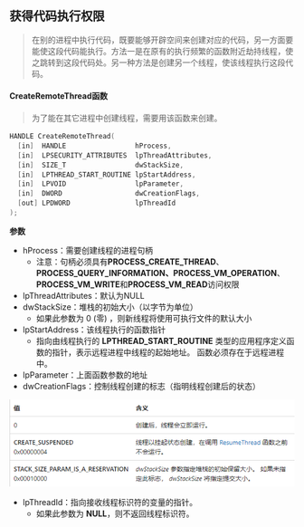 ## 获得代码执行权限

> 在别的进程中执行代码，既要能够开辟空间来创建对应的代码，另一方面要能使这段代码能执行。方法一是在原有的执行频繁的函数附近劫持线程，使之跳转到这段代码处。另一种方法是创建另一个线程，使该线程执行这段代码。

#### CreateRemoteThread函数

> 为了能在其它进程中创建线程，需要用该函数来创建。

```C++
HANDLE CreateRemoteThread(
  [in]  HANDLE                 hProcess,
  [in]  LPSECURITY_ATTRIBUTES  lpThreadAttributes,
  [in]  SIZE_T                 dwStackSize,
  [in]  LPTHREAD_START_ROUTINE lpStartAddress,
  [in]  LPVOID                 lpParameter,
  [in]  DWORD                  dwCreationFlags,
  [out] LPDWORD                lpThreadId
);
```

**参数**

* hProcess：需要创建线程的进程句柄
	* 注意：句柄必须具有**PROCESS_CREATE_THREAD**、**PROCESS_QUERY_INFORMATION、PROCESS_VM_OPERATION**、**PROCESS_VM_WRITE**和**PROCESS_VM_READ**访问权限
* lpThreadAttributes：默认为NULL
* dwStackSize：堆栈的初始大小（以字节为单位）
	* 如果此参数为 0 (零) ，则新线程将使用可执行文件的默认大小
* lpStartAddress：该线程执行的函数指针
	* 指向由线程执行的 **LPTHREAD_START_ROUTINE** 类型的应用程序定义函数的指针，表示远程进程中线程的起始地址。 函数必须存在于远程进程中。
* lpParameter：上面函数参数的地址
* dwCreationFlags：控制线程创建的标志（指明线程创建后的状态）

![](picture/标识表.png)

* lpThreadId：指向接收线程标识符的变量的指针。
	* 如果此参数为 **NULL**，则不返回线程标识符。